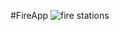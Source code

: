 #FireApp
![fire stations](https://github.com/user-attachments/assets/717f4a1d-e5a4-4360-a8a0-7327c2c6d15a)